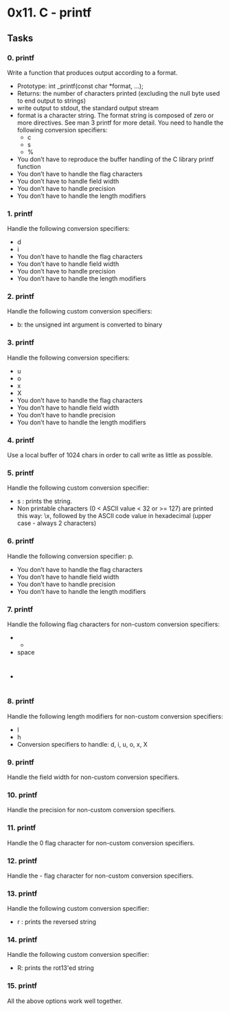 # __0x11. C - printf__

## Tasks

### 0. printf

Write a function that produces output according to a format.

- Prototype: int _printf(const char *format, ...);
- Returns: the number of characters printed (excluding the null byte used to end output to strings)
- write output to stdout, the standard output stream
- format is a character string. The format string is composed of zero or more directives. See man 3 printf for more detail. You need to handle the following conversion specifiers:
    - c
    - s
    - %
- You don’t have to reproduce the buffer handling of the C library printf function
- You don’t have to handle the flag characters
- You don’t have to handle field width
- You don’t have to handle precision
- You don’t have to handle the length modifiers

### 1. printf

Handle the following conversion specifiers:

- d
- i
- You don’t have to handle the flag characters
- You don’t have to handle field width
- You don’t have to handle precision
- You don’t have to handle the length modifiers

### 2. printf

Handle the following custom conversion specifiers:

- b: the unsigned int argument is converted to binary

### 3. printf

Handle the following conversion specifiers:

- u
- o
- x
- X
- You don’t have to handle the flag characters
- You don’t have to handle field width
- You don’t have to handle precision
- You don’t have to handle the length modifiers

### 4. printf

Use a local buffer of 1024 chars in order to call write as little as possible.

### 5. printf

Handle the following custom conversion specifier:

- s : prints the string.
- Non printable characters (0 < ASCII value < 32 or >= 127) are printed this way: \x, followed by the ASCII code value in hexadecimal (upper case - always 2 characters)

### 6. printf

Handle the following conversion specifier: p.

- You don’t have to handle the flag characters
- You don’t have to handle field width
- You don’t have to handle precision
- You don’t have to handle the length modifiers

### 7. printf

Handle the following flag characters for non-custom conversion specifiers:

- +
- space
- #

### 8. printf

Handle the following length modifiers for non-custom conversion specifiers:

- l
- h
- Conversion specifiers to handle: d, i, u, o, x, X

### 9. printf

Handle the field width for non-custom conversion specifiers.

### 10. printf

Handle the precision for non-custom conversion specifiers.

### 11. printf

Handle the 0 flag character for non-custom conversion specifiers.

### 12. printf

Handle the - flag character for non-custom conversion specifiers.

### 13. printf

Handle the following custom conversion specifier:

- r : prints the reversed string

### 14. printf

Handle the following custom conversion specifier:

- R: prints the rot13'ed string

### 15. printf

All the above options work well together.
